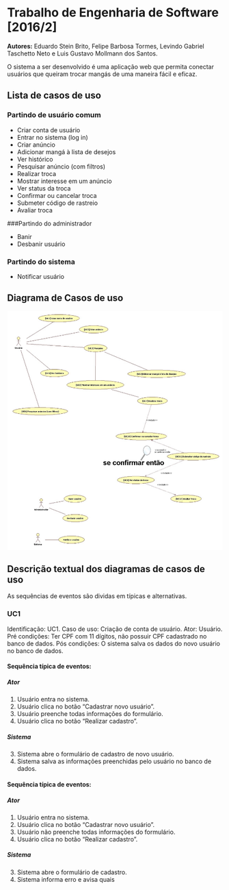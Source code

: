 # Trabalho de Engenharia de Software [2016/2]

__Autores:__ Eduardo Stein Brito, Felipe Barbosa Tormes, Levindo Gabriel Taschetto Neto e Luis Gustavo Mollmann dos Santos.


O sistema a ser desenvolvido é uma aplicação web que permita conectar usuários que queiram trocar mangás de uma maneira fácil e eficaz.


## Lista de casos de uso

### Partindo de usuário comum
* Criar conta de usuário
* Entrar no sistema (log in)
* Criar anúncio
* Adicionar mangá à lista de desejos
* Ver histórico
* Pesquisar anúncio (com filtros)
* Realizar troca
* Mostrar interesse em um anúncio
* Ver status da troca
* Confirmar ou cancelar troca
* Submeter código de rastreio
* Avaliar troca


###Partindo do administrador
* Banir 
* Desbanir usuário


### Partindo do sistema
* Notificar usuário


## Diagrama de Casos de uso

![Diagrama de Casos de Uso](/recursos/diagrama_uc.jpg)


## Descrição textual dos diagramas de casos de uso

As sequências de eventos são dividas em típicas e alternativas.


### UC1
Identificação: UC1.
Caso de uso: Criação de conta de usuário.
Ator: Usuário.
Pré condições: Ter CPF com 11 dígitos, não possuir CPF cadastrado no banco de dados.
Pós condições: O sistema salva os dados do novo usuário no banco de dados.
#### Sequência típica de eventos:
##### Ator
1. Usuário entra no sistema.
2. Usuário clica no botão “Cadastrar novo usuário”.
4. Usuário preenche todas informações do formulário.
5. Usuário clica no botão “Realizar cadastro”. 

##### Sistema
3. Sistema abre o formulário de cadastro de novo usuário.
6. Sistema salva as informações preenchidas pelo usuário no banco de dados.


#### Sequência típica de eventos:
##### Ator
1. Usuário entra no sistema.
2. Usuário clica no botão “Cadastrar novo usuário”.
4. Usuário não preenche todas informações do formulário.
5. Usuário clica no botão “Realizar cadastro”. 

##### Sistema
3. Sistema abre o formulário de cadastro.
6. Sistema informa erro e avisa quais 

